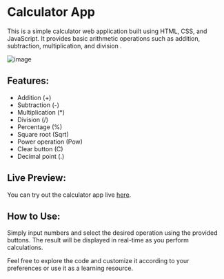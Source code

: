 # Calculator App

This is a simple calculator web application built using HTML, CSS, and JavaScript. It provides basic arithmetic operations such as addition, subtraction, multiplication, and division .


![image](https://github.com/jihado-i/Calculater-JavaScript/assets/81075046/81c51254-eb34-4902-8072-41606f03a878)


## Features:
- Addition (+)
- Subtraction (-)
- Multiplication (*)
- Division (/)
- Percentage (%)
- Square root (Sqrt)
- Power operation (Pow)
- Clear button (C)
- Decimal point (.)

## Live Preview:
You can try out the calculator app live [here](https://jihado-i.github.io/Calculater-JavaScript/).


## How to Use:
Simply input numbers and select the desired operation using the provided buttons. The result will be displayed in real-time as you perform calculations.

Feel free to explore the code and customize it according to your preferences or use it as a learning resource.
